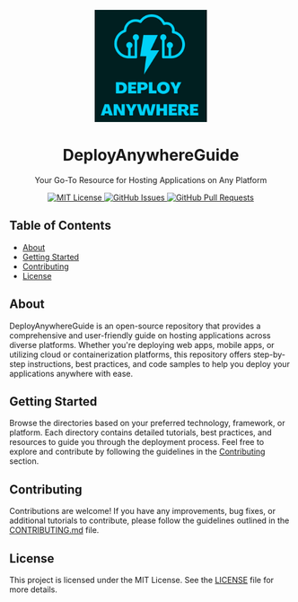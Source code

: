 <p align="center">
  <img src="deploy-anywhere.png" alt="DeployAnywhereGuide Logo" width="200" />
</p>

<h1 align="center">DeployAnywhereGuide</h1>

<p align="center">Your Go-To Resource for Hosting Applications on Any Platform</p>

<p align="center">
  <a href="LICENSE">
    <img src="https://img.shields.io/badge/license-MIT-blue.svg" alt="MIT License" />
  </a>
  <a href="https://github.com/CodePuzzler/DeployAnywhereGuide/issues">
    <img src="https://img.shields.io/github/issues/CodePuzzler/DeployAnywhereGuide.svg" alt="GitHub Issues" />
  </a>
  <a href="https://github.com/yourusername/DeployAnywhereGuide/pulls">
    <img src="https://img.shields.io/github/issues-pr/CodePuzzler/DeployAnywhereGuide.svg" alt="GitHub Pull Requests" />
  </a>
</p>

## Table of Contents

- [About](#about)
- [Getting Started](#getting-started)
- [Contributing](#contributing)
- [License](#license)

## About

DeployAnywhereGuide is an open-source repository that provides a comprehensive and user-friendly guide on hosting applications across diverse platforms. Whether you're deploying web apps, mobile apps, or utilizing cloud or containerization platforms, this repository offers step-by-step instructions, best practices, and code samples to help you deploy your applications anywhere with ease.

## Getting Started

Browse the directories based on your preferred technology, framework, or platform. Each directory contains detailed tutorials, best practices, and resources to guide you through the deployment process. Feel free to explore and contribute by following the guidelines in the [Contributing](#contributing) section.

## Contributing

Contributions are welcome! If you have any improvements, bug fixes, or additional tutorials to contribute, please follow the guidelines outlined in the [CONTRIBUTING.md](CONTRIBUTING.md) file.

## License

This project is licensed under the MIT License. See the [LICENSE](LICENSE) file for more details.

